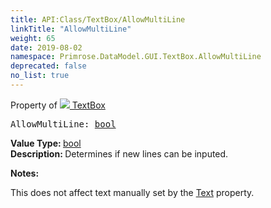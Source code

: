 ```yaml
---
title: API:Class/TextBox/AllowMultiLine
linkTitle: "AllowMultiLine"
weight: 65
date: 2019-08-02
namespace: Primrose.DataModel.GUI.TextBox.AllowMultiLine
deprecated: false
no_list: true
---
```

Property of <a href="/docs/api-reference/Class/TextBox"><img src="/icons/silk/textbox.png"/>&nbsp;TextBox</a>
<pre class="method-declaration">
AllowMultiLine: <a class="type" href="/docs/api-reference/System/Primitives#boolean">bool</a></pre>
<b>Value Type: </b>
<a class="type" href="/docs/api-reference/System/Primitives#boolean">bool</a>
<br/>
<b>Description: </b>
Determines if new lines can be inputed.

<b>Notes: </b>
<p class="remarks">
This does not affect text manually set by the <a href="/docs/api-reference/Class/TextElement/Text" >Text</a> property.
</p>
